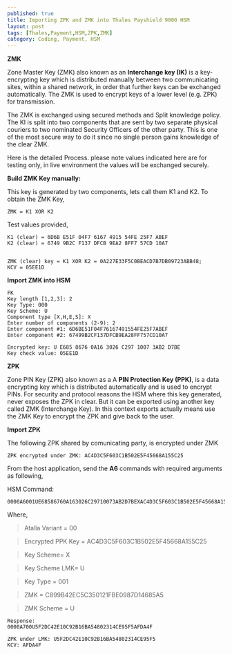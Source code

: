```yaml
---
published: true
title: Importing ZPK and ZMK into Thales Payshield 9000 HSM
layout: post
tags: [Thales,Payment,HSM,ZPK,ZMK]
category: Coding, Payment, HSM
---
```

**ZMK**

Zone Master Key (ZMK) also known as an **Interchange key (IK)** is a key-encrypting key which is distributed manually between two communicating sites, within a shared network, in order that further keys can be exchanged automatically. The ZMK is used to encrypt keys of a lower level (e.g. ZPK) for transmission.

The ZMK is exchanged using secured methods and Split knowledge policy. The KI is split into two components that are sent by two separate physical couriers to two nominated Security Officers of the other party. This is one of the most secure way to do it since no single person gains knowledge of the clear ZMK.

Here is the detailed Process. please note values indicated here are for testing only, in live environment the values will be exchanged securely.

**Build ZMK Key manually:** 

This key is generated by two components, lets call them K1 and K2. To obtain the ZMK Key,

    ZMK = K1 XOR K2

Test values provided,

    K1 (clear) = 6D6B E51F 04F7 6167 4915 54FE 25F7 ABEF
    K2 (clear) = 6749 9B2C F137 DFCB 9EA2 8FF7 57CD 10A7

   
    ZMK (clear) key = K1 XOR K2 = 0A227E33F5C0BEACD7B7DB09723ABB48; 
    KCV = 05EE1D


**Import ZMK into HSM**

    FK
    Key length [1,2,3]: 2
    Key Type: 000
    Key Scheme: U
    Component type [X,H,E,S]: X
    Enter number of components (2-9): 2
    Enter component #1: 6D6BE51F04F76167491554FE25F7ABEF
    Enter component #2: 67499B2CF137DFCB9EA28FF757CD10A7
    
    Encrypted key: U E685 8676 0A16 3026 C297 1007 3AB2 D7BE 
    Key check value: 05EE1D


**ZPK**

Zone PIN Key (ZPK) also known as a A **PIN Protection Key (PPK)**, is a data encrypting key which is distributed automatically and is used to encrypt PINs. For security and protocol reasons the HSM where this key generated, never exposes the ZPK in clear. But it can be exported using another key called ZMK (Interchange Key). In this context exports actually means use the ZMK Key to encrypt the ZPK and give back to the user.

**Import ZPK**

The following ZPK shared by comunicating party, is encrypted under ZMK 
    
    ZPK encrypted under ZMK: AC4D3C5F603C1B502E5F45668A155C25
    
From the host application, send the **A6** commands with required arguments as following,

HSM Command: 

    0000A6001UE68586760A163026C29710073AB2D7BEXAC4D3C5F603C1B502E5F45668A155C25U00

Where,

> Atalla Variant = 00 

> Encrypted PPK Key = AC4D3C5F603C1B502E5F45668A155C25 

> Key Scheme= X 

> Key Scheme LMK= U

> Key Type = 001 

> ZMK = C899B42EC5C350121FBE0987D14685A5 

> ZMK Scheme = U

    Response:
    0000A700U5F2DC42E10C92B16BA54802314CE95F5AFDA4F
    
    ZPK under LMK: U5F2DC42E10C92B16BA54802314CE95F5
    KCV: AFDA4F
